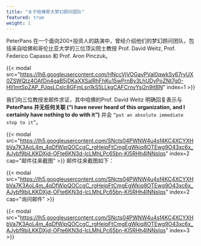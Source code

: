 ```yaml
---
title: "关于哈佛哥大梦幻顾问团队"
featured: true
weight: 1
---
```


PeterPans 在一个面向200+投资人的路演中，曾经介绍他们的梦幻顾问团队，包括来自哈佛和哥伦比亚大学的三位顶尖院士教授 Prof. David Weitz, Prof. Federico Capasso 和 Prof. Aron Pinczuk。

{{< modal src="https://lh6.googleusercontent.com/HNccVjVOGavPVaI0qwkSv67ryUX0ZSWQtz4OAfDn4gaB5jDKaXXSalRhFhKu15wPrnBy3LhUDyPoZNt7g0-HlI1mtSpZAP_PJqsLCslc8GFmLsn1kS5LLkgCAFCrnvYsj2n9jtBN" index=1 >}}

我们向三位教授发邮件求证，其中哈佛的Prof. David Weitz 明确回复表示与**PeterPans 并无任何关联 (“i have never heard of this organization, and I certainly have nothing to do with it”)** 并会 `“put an absolute immediate stop to it”`。

{{< modal src="https://lh5.googleusercontent.com/SNcts04PWNW4u4sf4KC4XCYXHbVa7K3AoL4m_4qDfWipQOCcgC_rgHeipFtCmgEgWkiq8OTEwg9O43xc6x_AJybf9biLKKDXjd-OFte6KN3d-IcLMhLPc65bn-Kl5RHh4INNsIqs" index=2 cap="邮件往来截图" >}}
邮件往来截图如下：

{{< modal src="https://lh5.googleusercontent.com/SNcts04PWNW4u4sf4KC4XCYXHbVa7K3AoL4m_4qDfWipQOCcgC_rgHeipFtCmgEgWkiq8OTEwg9O43xc6x_AJybf9biLKKDXjd-OFte6KN3d-IcLMhLPc65bn-Kl5RHh4INNsIqs" index=2 cap="询问邮件" >}}

{{< modal src="https://lh5.googleusercontent.com/SNcts04PWNW4u4sf4KC4XCYXHbVa7K3AoL4m_4qDfWipQOCcgC_rgHeipFtCmgEgWkiq8OTEwg9O43xc6x_AJybf9biLKKDXjd-OFte6KN3d-IcLMhLPc65bn-Kl5RHh4INNsIqs" index=3 >}}

